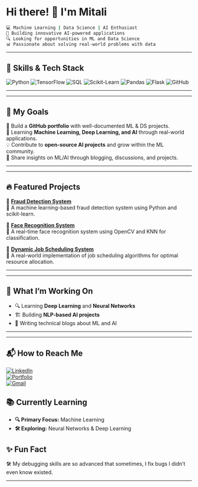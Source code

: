 # Hi there! 👋 I'm Mitali
```bash
💻 Machine Learning | Data Science | AI Enthusiast  
📌 Building innovative AI-powered applications  
🔍 Looking for opportunities in ML and Data Science  
📊 Passionate about solving real-world problems with data
```

---

## 🚀 Skills & Tech Stack  
![Python](https://img.shields.io/badge/Python-3776AB?style=for-the-badge&logo=python&logoColor=white)
![TensorFlow](https://img.shields.io/badge/TensorFlow-FF6F00?style=for-the-badge&logo=tensorflow&logoColor=white)
![SQL](https://img.shields.io/badge/SQL-4479A1?style=for-the-badge&logo=postgresql&logoColor=white)
![Scikit-Learn](https://img.shields.io/badge/Scikit%20Learn-F7931E?style=for-the-badge&logo=scikit-learn&logoColor=white)
![Pandas](https://img.shields.io/badge/Pandas-150458?style=for-the-badge&logo=pandas&logoColor=white)
![Flask](https://img.shields.io/badge/Flask-000000?style=for-the-badge&logo=flask&logoColor=white)
![GitHub](https://img.shields.io/badge/GitHub-181717?style=for-the-badge&logo=github&logoColor=white)

---

---

## 📌 My Goals  
🎯 Build a **GitHub portfolio** with well-documented ML & DS projects.  
📖 Learning **Machine Learning, Deep Learning, and AI** through real-world applications.  
💡 Contribute to **open-source AI projects** and grow within the ML community.  
🎤 Share insights on ML/AI through blogging, discussions, and projects.  

---

---

## 🔥 Featured Projects  
🌟 **[Fraud Detection System](https://github.com/mitali-ops/render-fraud)**  
🔹 A machine learning-based fraud detection system using Python and scikit-learn.  

🌟 **[Face Recognition System](https://github.com/mitali-ops/face-recognition)**  
🔹 A real-time face recognition system using OpenCV and KNN for classification.  

🌟 **[Dynamic Job Scheduling System](https://github.com/mitali-ops/experiment-and-learn/tree/main/job_scheduler)**  
🔹 A real-world implementation of job scheduling algorithms for optimal resource allocation.  

---
---

## 🎯 What I’m Working On  
- 🔍 Learning **Deep Learning** and **Neural Networks**  
- 🏗 Building **NLP-based AI projects**  
- 📖 Writing technical blogs about ML and AI  

---

---

## 📬 How to Reach Me  
[![LinkedIn](https://img.shields.io/badge/LinkedIn-0A66C2?style=for-the-badge&logo=linkedin&logoColor=white)](https://www.linkedin.com/in/mitali06)<br>
[![Portfolio](https://img.shields.io/badge/Portfolio-000000?style=for-the-badge&logo=github&logoColor=white)](https://yourportfolio.com)
<br>
[![Gmail](https://img.shields.io/badge/Email-D14836?style=for-the-badge&logo=gmail&logoColor=white)](mailto:mitalikamble06@gmail.com)  

## 📚 Currently Learning  
- **🔍 Primary Focus:** Machine Learning 
- **🛠 Exploring:** Neural Networks & Deep Learning


## ✨ Fun Fact  
🛠️ My debugging skills are so advanced that sometimes, I fix bugs I didn’t even know existed.  

---

